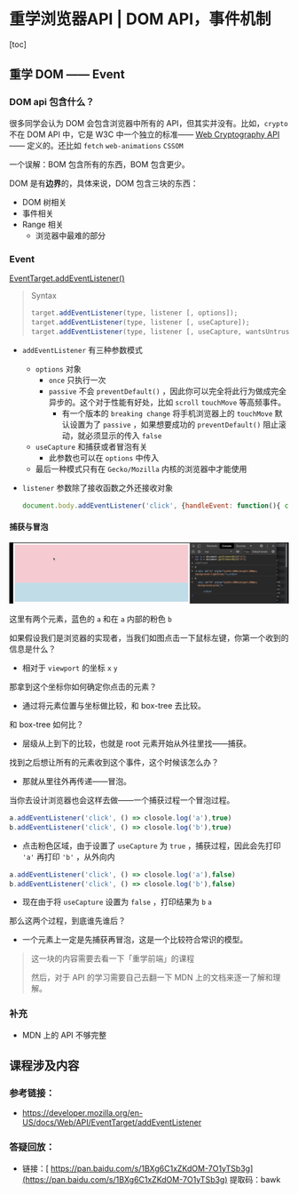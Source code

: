 # 重学浏览器API | DOM API，事件机制

[toc]

## 重学 DOM —— Event

### DOM api 包含什么？

很多同学会认为 DOM 会包含浏览器中所有的 API，但其实并没有。比如，`crypto` 不在 DOM API 中，它是 W3C 中一个独立的标准—— [Web Cryptography API](https://www.w3.org/TR/2017/REC-WebCryptoAPI-20170126/)  —— 定义的。还比如 `fetch`  `web-animations` `CSSOM` 

一个误解：BOM 包含所有的东西，BOM 包含更少。

DOM 是有**边界**的，具体来说，DOM 包含三块的东西：

- DOM 树相关
- 事件相关
- Range 相关
  - 浏览器中最难的部分



### Event

[EventTarget.addEventListener()](https://developer.mozilla.org/en-US/docs/Web/API/EventTarget/addEventListener)

> Syntax
>
> ```js
> target.addEventListener(type, listener [, options]);
> target.addEventListener(type, listener [, useCapture]);
> target.addEventListener(type, listener [, useCapture, wantsUntrusted  ]); // Gecko/Mozilla only
> ```

- `addEventListener` 有三种参数模式

  - `options` 对象
    - `once` 只执行一次
    - `passive` 不会 `preventDefault()` ，因此你可以完全将此行为做成完全异步的。这个对于性能有好处，比如 `scroll` `touchMove` 等高频事件。
      - 有一个版本的 `breaking change` 将手机浏览器上的 `touchMove` 默认设置为了 `passive` ，如果想要成功的 `preventDefault()` 阻止滚动，就必须显示的传入 `false` 
  - `useCapture` 和捕获或者冒泡有关 
    - 此参数也可以在 `options` 中传入
  - 最后一种模式只有在 `Gecko/Mozilla` 内核的浏览器中才能使用

- `listener` 参数除了接收函数之外还接收对象

  ```js
  document.body.addEventListener('click', {handleEvent: function(){ console.log('handle click')}})
  ```



#### 捕获与冒泡

![image-20200616164116745](assets/image-20200616164116745.png)

这里有两个元素，蓝色的 `a` 和在 `a` 内部的粉色 `b` 

如果假设我们是浏览器的实现者，当我们如图点击一下鼠标左键，你第一个收到的信息是什么？

- 相对于 `viewport` 的坐标 `x` `y` 

那拿到这个坐标你如何确定你点击的元素？

- 通过将元素位置与坐标做比较，和 box-tree 去比较。

和 box-tree 如何比？

- 层级从上到下的比较，也就是 root 元素开始从外往里找——捕获。

找到之后想让所有的元素收到这个事件，这个时候该怎么办？

- 那就从里往外再传递——冒泡。

当你去设计浏览器也会这样去做——一个捕获过程一个冒泡过程。



```js
a.addEventListener('click', () => closole.log('a'),true)
b.addEventListener('click', () => closole.log('b'),true)
```

- 点击粉色区域，由于设置了 `useCapture` 为 `true` ，捕获过程，因此会先打印 `'a'` 再打印 `'b'` ，从外向内

```js
a.addEventListener('click', () => closole.log('a'),false)
b.addEventListener('click', () => closole.log('b'),false)
```

- 现在由于将 `useCapture` 设置为 `false` ，打印结果为 `b` `a` 



那么这两个过程，到底谁先谁后？

- 一个元素上一定是先捕获再冒泡，这是一个比较符合常识的模型。



> 这一块的内容需要去看一下「重学前端」的课程
>
> 然后，对于 API 的学习需要自己去翻一下 MDN 上的文档来逐一了解和理解。



### 补充

- MDN 上的 API 不够完整



## 课程涉及内容

### 参考链接：

- https://developer.mozilla.org/en-US/docs/Web/API/EventTarget/addEventListener

### 答疑回放：

- 链接：[ https://pan.baidu.com/s/1BXg6C1xZKdOM-7O1yTSb3g](https://pan.baidu.com/s/1BXg6C1xZKdOM-7O1yTSb3g)
  提取码：bawk